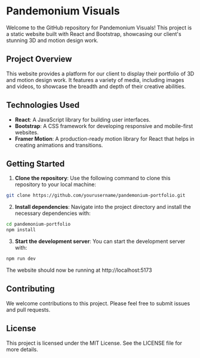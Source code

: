 # Pandemonium Visuals

Welcome to the GitHub repository for Pandemonium Visuals! This project is a static website built with React and Bootstrap, showcasing our client's stunning 3D and motion design work.

## Project Overview

This website provides a platform for our client to display their portfolio of 3D and motion design work. It features a variety of media, including images and videos, to showcase the breadth and depth of their creative abilities.

## Technologies Used

- **React**: A JavaScript library for building user interfaces.
- **Bootstrap**: A CSS framework for developing responsive and mobile-first websites.
- **Framer Motion**: A production-ready motion library for React that helps in creating animations and transitions.

## Getting Started

1. **Clone the repository**: Use the following command to clone this repository to your local machine:

```bash
git clone https://github.com/yourusername/pandemonium-portfolio.git
```

2. **Install dependencies**: Navigate into the project directory and install the necessary dependencies with:

```bash
cd pandemonium-portfolio
npm install
```

3. **Start the development server**: You can start the development server with:

```bash
npm run dev
```
The website should now be running at http://localhost:5173

## Contributing

We welcome contributions to this project. Please feel free to submit issues and pull requests.

## License

This project is licensed under the MIT License. See the LICENSE file for more details.

